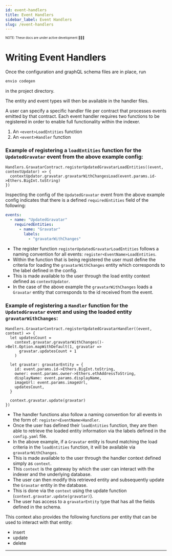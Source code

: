 ```yaml
---
id: event-handlers
title: Event Handlers
sidebar_label: Event Handlers
slug: /event-handlers
---
```


<sub><sup> NOTE: These docs are under active development 👷‍♀️👷 </sup></sub>

# Writing Event Handlers

Once the configuration and graphQL schema files are in place, run
```bash
envio codegen
``` 
in the project directory.

The entity and event types will then be available in the handler files. 

A user can specify a specific handler file per contract that processes events emitted by that contract.
Each event handler requires two functions to be registered in order to enable full functionality within the indexer.
1. An `<event>LoadEntities` function
2. An `<event>Handler` function

### Example of registering a `loadEntities` function for the `UpdatedGravatar` event from the above example config:

```rescript
Handlers.GravatarContract.registerUpdatedGravatarLoadEntities((event, contextUpdator) => {
  contextUpdator.gravatar.gravatarWithChangesLoad(event.params.id->Ethers.BigInt.toString)
})
```

Inspecting the config of the `UpdatedGravatar` event from the above example config indicates that there is a defined `requiredEntities` field of the following:

```yaml
events:
  - name: "UpdatedGravatar"
    requiredEntities:
      - name: "Gravatar"
        labels:
          - "gravatarWithChanges"
```

- The register function `registerUpdatedGravatarLoadEntities` follows a naming convention for all events: `register<EventName>LoadEntities`. 
- Within the function that is being registered the user must define the criteria for loading the `gravatarWithChanges` entity which corresponds to the label defined in the config. 
- This is made available to the user through the load entity context defined as `contextUpdator`.
- In the case of the above example the `gravatarWithChanges` loads a `Gravatar` entity that corresponds to the id received from the event.

### Example of registering a `Handler` function for the `UpdatedGravatar` event and using the loaded entity `gravatarWithChanges`:

```rescript
Handlers.GravatarContract.registerUpdatedGravatarHandler((event, context) => {
  let updatesCount =
    context.gravatar.gravatarWithChanges()->Belt.Option.mapWithDefault(1, gravatar =>
      gravatar.updatesCount + 1
    )

  let gravatar: gravatarEntity = {
    id: event.params.id->Ethers.BigInt.toString,
    owner: event.params.owner->Ethers.ethAddressToString,
    displayName: event.params.displayName,
    imageUrl: event.params.imageUrl,
    updatesCount,
  }

  context.gravatar.update(gravatar)
})
```

- The handler functions also follow a naming convention for all events in the form of: `register<EventName>Handler`.
- Once the user has defined their `loadEntities` function, they are then able to retrieve the loaded entity information via the labels defined in the `config.yaml` file. 
- In the above example, if a `Gravatar` entity is found matching the load criteria in the `loadEntities` function, it will be available via `gravatarWithChanges`. 
- This is made available to the user through the handler context defined simply as `context`. 
- This `context` is the gateway by which the user can interact with the indexer and the underlying database.
- The user can then modify this retrieved entity and subsequently update the `Gravatar` entity in the database. 
- This is done via the `context` using the update function (`context.gravatar.update(gravatar)`).
- The user has access to a `gravatarEntity` type that has all the fields defined in the schema.

This context also provides the following functions per entity that can be used to interact with that entity:

- insert
- update
- delete

---